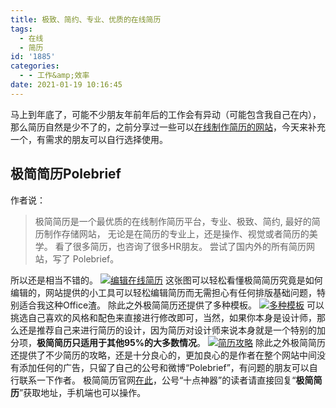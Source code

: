 ```yaml
---
title: 极致、简约、专业、优质的在线简历
tags:
  - 在线
  - 简历
id: '1885'
categories:
  - - 工作&amp;效率
date: 2021-01-19 10:16:45
---
```


马上到年底了，可能不少朋友年前年后的工作会有异动（可能包含我自己在内），那么简历自然是少不了的，之前分享过一些可以[在线制作简历的网站](https://www.jubuzz.com/office-work/1673.html)，今天来补充一个，有需求的朋友可以自行选择使用。

## 极简简历Polebrief

作者说：

> 极简简历是一个最优质的在线制作简历平台，专业、极致、简约, 最好的简历制作存储网站， 无论是在简历的专业上，还是操作、视觉或者简历的美学。 看了很多简历，也咨询了很多HR朋友。 尝试了国内外的所有简历网站，写了 Polebrief。

所以还是相当不错的。 [![编辑在线简历](https://images.jubuzz.com/uPic/7AjJMM.gif)](https://images.jubuzz.com/uPic/7AjJMM.gif) 这张图可以轻松看懂极简简历究竟是如何编辑的，网站提供的小工具可以轻松编辑简历而无需担心有任何排版基础问题，特别适合我这种Office渣。 除此之外极简简历还提供了多种模板。 [![多种模板](https://images.jubuzz.com/uPic/QETsJg.png)](https://images.jubuzz.com/uPic/QETsJg.png) 可以挑选自己喜欢的风格和配色来直接进行修改即可，当然，如果你本身是设计师，那么还是推荐自己来进行简历的设计，因为简历对设计师来说本身就是一个特别的加分项，**极简简历只适用于其他95%的大多数情况**。 [![简历攻略](https://images.jubuzz.com/uPic/fKyGG1.png)](https://images.jubuzz.com/uPic/fKyGG1.png) 除此之外极简简历还提供了不少简历的攻略，还是十分良心的，更加良心的是作者在整个网站中间没有添加任何的广告，只留了自己的公号和微博“Polebrief”，有问题的朋友可以自行联系一下作者。 极简简历官网[在此](https://www.polebrief.com/index)，公号“十点神器”的读者请直接回复“**极简简历**”获取地址，手机端也可以操作。